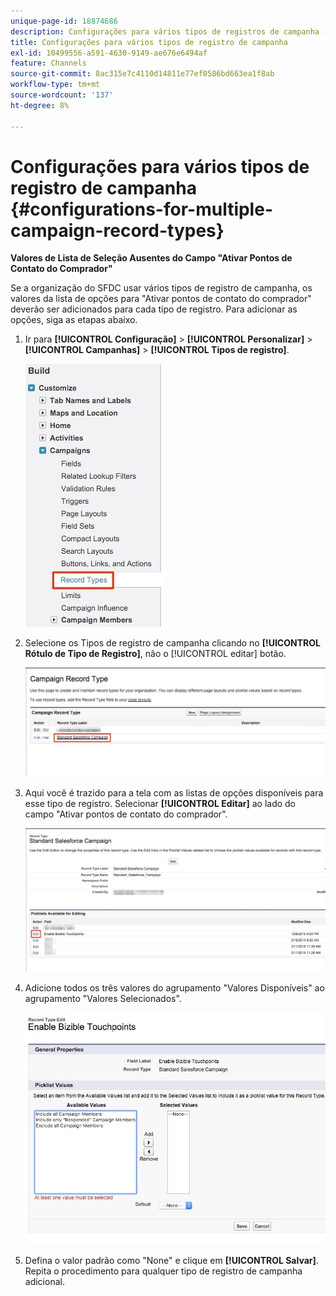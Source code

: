 ```yaml
---
unique-page-id: 18874686
description: Configurações para vários tipos de registros de campanha - [!DNL Marketo Measure] - Documentação do produto
title: Configurações para vários tipos de registro de campanha
exl-id: 10499556-a591-4630-9149-ae676e6494af
feature: Channels
source-git-commit: 8ac315e7c4110d14811e77ef0586bd663ea1f8ab
workflow-type: tm+mt
source-wordcount: '137'
ht-degree: 8%

---
```


# Configurações para vários tipos de registro de campanha {#configurations-for-multiple-campaign-record-types}

**Valores de Lista de Seleção Ausentes do Campo &quot;Ativar Pontos de Contato do Comprador&quot;**

Se a organização do SFDC usar vários tipos de registro de campanha, os valores da lista de opções para &quot;Ativar pontos de contato do comprador&quot; deverão ser adicionados para cada tipo de registro. Para adicionar as opções, siga as etapas abaixo.

1. Ir para **[!UICONTROL Configuração]** > **[!UICONTROL Personalizar]** > **[!UICONTROL Campanhas]** > **[!UICONTROL Tipos de registro]**.

   ![](assets/1.jpg)

1. Selecione os Tipos de registro de campanha clicando no **[!UICONTROL Rótulo de Tipo de Registro]**, não o [!UICONTROL editar] botão.

   ![](assets/2.jpg)

1. Aqui você é trazido para a tela com as listas de opções disponíveis para esse tipo de registro. Selecionar **[!UICONTROL Editar]** ao lado do campo &quot;Ativar pontos de contato do comprador&quot;.

   ![](assets/3.jpg)

1. Adicione todos os três valores do agrupamento &quot;Valores Disponíveis&quot; ao agrupamento &quot;Valores Selecionados&quot;.

   ![](assets/4.jpg)

1. Defina o valor padrão como &quot;None&quot; e clique em **[!UICONTROL Salvar]**. Repita o procedimento para qualquer tipo de registro de campanha adicional.
